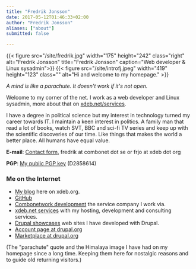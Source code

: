 ```yaml
---
title: "Fredrik Jonsson"
date: 2017-05-12T01:46:33+02:00
author: "Fredrik Jonsson"
aliases: ["about"]
submitted: false

---
```



{{< figure src="/site/fredrik.jpg" width="175" height="242" class="right" alt="Fredrik Jonsson" title="Fredrik Jonsson" caption="Web developer & Linux sysadmin">}}
{{< figure src="/site/introfj.jpeg" width="419" height="123" class="" alt="Hi and welcome to my homepage." >}}


*A mind is like a parachute. It doesn't work if it's not open.*

Welcome to my corner of the net. I work as a web developer and Linux sysadmin, more about that on [xdeb.net/services](https://xdeb.net/services).

I have a degree in political science but my interest in technology turned my career towards IT. I maintain a keen interest in politics. A family man that read a lot of books, watch SVT, BBC and sci-fi TV series and keep up with the scientific discoveries of our time. Like things that makes the world a better place. All humans have equal value.

**E-mail**: [Contact form](https://xdeb.net/contact), fredrik at combonet dot se or frjo at xdeb dot org

**PGP**: [My public PGP key](/files/fj_pgp.asc) (D2858614)

### Me on the Internet

* [My blog](/) here on xdeb.org.
* [GitHub](https://github.com/frjo)
* [Combonetwork development](http://combonet.se/) the service company I work via.
* [xdeb.net services](https://xdeb.net/) with my hosting, development and consulting services.
* [Drupal showcases](https://xdeb.net/case) web sites I have developed with Drupal.
* [Account page at drupal.org](https://www.drupal.org/user/5546)
* [Marketplace at drupal.org](https://www.drupal.org/marketplace/fredrik-jonsson)

(The "parachute" quote and the Himalaya image I have had on my homepage since a long time. Keeping them here for nostalgic reasons and to guide old returning visitors.)